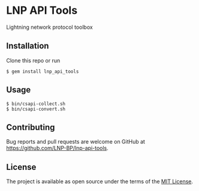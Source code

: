 # LNP API Tools

Lightning network protocol toolbox

## Installation

Clone this repo or run

    $ gem install lnp_api_tools

## Usage

    $ bin/csapi-collect.sh
    $ bin/csapi-convert.sh

## Contributing

Bug reports and pull requests are welcome on GitHub at https://github.com/LNP-BP/lnp-api-tools.


## License

The project is available as open source under the terms of the [MIT License](https://opensource.org/licenses/MIT).
